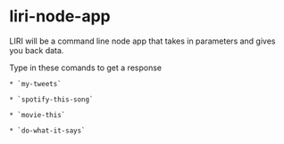 # liri-node-app

LIRI will be a command line node app that takes in parameters and gives you back data.

Type in these comands to get a response 


    * `my-tweets`

    * `spotify-this-song`

    * `movie-this`

    * `do-what-it-says`
